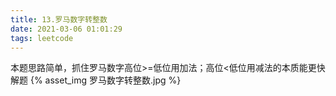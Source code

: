 ```yaml
---
title: 13.罗马数字转整数
date: 2021-03-06 01:01:29
tags: leetcode
---
```

本题思路简单，抓住罗马数字高位>=低位用加法；高位<低位用减法的本质能更快解题
{% asset_img 罗马数字转整数.jpg %}